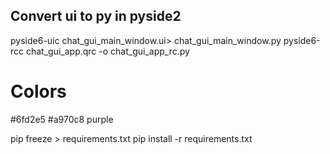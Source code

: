 ## Convert ui to py in pyside2
pyside6-uic chat_gui_main_window.ui> chat_gui_main_window.py
pyside6-rcc chat_gui_app.qrc -o chat_gui_app_rc.py

# Colors
#6fd2e5 
#a970c8 purple


pip freeze > requirements.txt
pip install -r requirements.txt